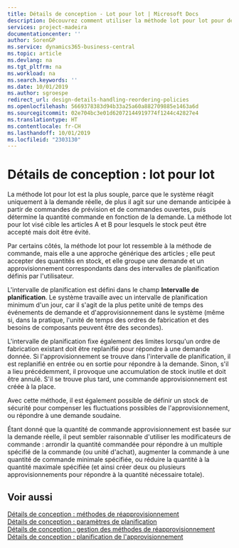 ```yaml
---
title: Détails de conception - Lot pour lot | Microsoft Docs
description: Découvrez comment utiliser la méthode lot pour lot pour déterminer la quantité de commande en fonction de la demande.
services: project-madeira
documentationcenter: ''
author: SorenGP
ms.service: dynamics365-business-central
ms.topic: article
ms.devlang: na
ms.tgt_pltfrm: na
ms.workload: na
ms.search.keywords: ''
ms.date: 10/01/2019
ms.author: sgroespe
redirect_url: design-details-handling-reordering-policies
ms.openlocfilehash: 5669378383d94b33a25a60a882709885e1463a6d
ms.sourcegitcommit: 02e704bc3e01d62072144919774f1244c42827e4
ms.translationtype: HT
ms.contentlocale: fr-CH
ms.lasthandoff: 10/01/2019
ms.locfileid: "2303130"
---
```

# <a name="design-details-lot-for-lot"></a>Détails de conception : lot pour lot
La méthode lot pour lot est la plus souple, parce que le système réagit uniquement à la demande réelle, de plus il agit sur une demande anticipée à partir de commandes de prévision et de commandes ouvertes, puis détermine la quantité commande en fonction de la demande. La méthode lot pour lot visé cible les articles A et B pour lesquels le stock peut être accepté mais doit être évité.  

Par certains côtés, la méthode lot pour lot ressemble à la méthode de commande, mais elle a une approche générique des articles ; elle peut accepter des quantités en stock, et elle groupe une demande et un approvisionnement correspondants dans des intervalles de planification définis par l'utilisateur.  

L'intervalle de planification est défini dans le champ **Intervalle de planification**. Le système travaille avec un intervalle de planification minimum d'un jour, car il s'agit de la plus petite unité de temps des événements de demande et d'approvisionnement dans le système (même si, dans la pratique, l'unité de temps des ordres de fabrication et des besoins de composants peuvent être des secondes).  

L'intervalle de planification fixe également des limites lorsqu'un ordre de fabrication existant doit être replanifié pour répondre à une demande donnée. Si l'approvisionnement se trouve dans l'intervalle de planification, il est replanifié en entrée ou en sortie pour répondre à la demande. Sinon, s'il a lieu précédemment, il provoque une accumulation de stock inutile et doit être annulé. S'il se trouve plus tard, une commande approvisionnement est créée à la place.  

Avec cette méthode, il est également possible de définir un stock de sécurité pour compenser les fluctuations possibles de l'approvisionnement, ou répondre à une demande soudaine.  

Étant donné que la quantité de commande approvisionnement est basée sur la demande réelle, il peut sembler raisonnable d'utiliser les modificateurs de commande : arrondir la quantité commandée pour répondre à un multiple spécifié de la commande (ou unité d'achat), augmenter la commande à une quantité de commande minimale spécifiée, ou réduire la quantité à la quantité maximale spécifiée (et ainsi créer deux ou plusieurs approvisionnements pour répondre à la quantité nécessaire totale).  

## <a name="see-also"></a>Voir aussi  
[Détails de conception : méthodes de réapprovisionnement](design-details-reordering-policies.md)   
[Détails de conception : paramètres de planification](design-details-planning-parameters.md)   
[Détails de conception : gestion des méthodes de réapprovisionnement](design-details-handling-reordering-policies.md)   
[Détails de conception : planification de l'approvisionnement](design-details-supply-planning.md)
